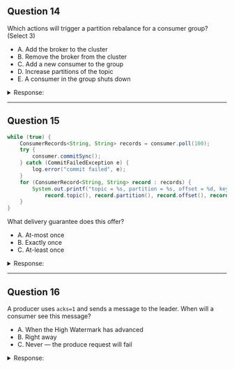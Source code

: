 ## Question 14

Which actions will trigger a partition rebalance for a consumer group? (Select 3)

* A. Add the broker to the cluster
* B. Remove the broker from the cluster
* C. Add a new consumer to the group
* D. Increase partitions of the topic
* E. A consumer in the group shuts down

<details><summary>Response:</summary>

**Answer:** C, D, E

**Explanation:**
Rebalances occur when consumers join/leave the group or partitions change. Adding/removing brokers does not cause consumer group rebalances.

</details>

---

## Question 15

```java
while (true) {
    ConsumerRecords<String, String> records = consumer.poll(100);
    try {
        consumer.commitSync();
    } catch (CommitFailedException e) {
        log.error("commit failed", e);
    }
    for (ConsumerRecord<String, String> record : records) {
        System.out.printf("topic = %s, partition = %s, offset = %d, key = %s, value = %s\n",
            record.topic(), record.partition(), record.offset(), record.key(), record.value());
    }
}
```

What delivery guarantee does this offer?

* A. At-most once
* B. Exactly once
* C. At-least once

<details><summary>Response:</summary>

**Answer:** A

**Explanation:**
Offsets are committed **before** processing records. If the consumer crashes after committing but before processing, messages will be lost → at-most once delivery.

</details>

---

## Question 16

A producer uses `acks=1` and sends a message to the leader. When will a consumer see this message?

* A. When the High Watermark has advanced
* B. Right away
* C. Never — the produce request will fail

<details><summary>Response:</summary>

**Answer:** A

**Explanation:**
Consumers read only up to the High Watermark, which advances after the message is replicated to all in-sync replicas. `acks=1` means only leader ack, so the High Watermark advances later.

</details>
